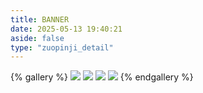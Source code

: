 ```yaml
---
title: BANNER
date: 2025-05-13 19:40:21
aside: false
type: "zuopinji_detail"
---
```


{% gallery %}
![](/banner/index/banner_01.png)
![](/banner/index/banner_02.png)
![](/banner/index/banner_03.png)
![](/banner/index/banner_04.png)
{% endgallery %}

<!-- ![](https://cdn.jsdelivr.net/gh/LUCKYLIYONGHHUI/picture@main/banner_01.png)
![](https://cdn.jsdelivr.net/gh/LUCKYLIYONGHHUI/picture@main/banner_02.png)
![](https://cdn.jsdelivr.net/gh/LUCKYLIYONGHHUI/picture@main/banner_03.png)
![](https://cdn.jsdelivr.net/gh/LUCKYLIYONGHHUI/picture@main/banner_04.png) -->